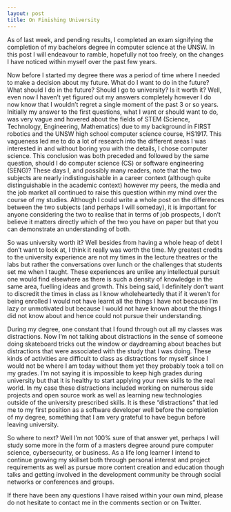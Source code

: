 ```yaml
---
layout: post
title: On Finishing University
---
```


As of last week, and pending results, I completed an exam signifying the completion of my bachelors degree in computer science at the UNSW. In this post I will endeavour to ramble, hopefully not too freely, on the changes I have noticed within myself over the past few years.

Now before I started my degree there was a period of time where I needed to make a decision about my future. What do I want to do in the future? What should I do in the future? Should I go to university? Is it worth it? Well, even now I haven’t yet figured out my answers completely however I do now know that I wouldn’t regret a single moment of the past 3 or so years. Initially my answer to the first questions, what I want or should want to do, was very vague and hovered about the fields of STEM (Science, Technology, Engineering, Mathematics) due to my background in FIRST robotics and the UNSW high school computer science course, HS1917. This vagueness led me to do a lot of research into the different areas I was interested in and without boring you with the details, I chose computer science. This conclusion was both preceded and followed by the same question, should I do computer science (CS) or software engineering (SENG)? These days I, and possibly many readers, note that the two subjects are nearly indistinguishable in a career context (although quite distinguishable in the academic context) however my peers, the media and the job market all continued to raise this question within my mind over the course of my studies. Although I could write a whole post on the differences between the two subjects (and perhaps I will someday), it is important for anyone considering the two to realise that in terms of job prospects, I don’t believe it matters directly which of the two you have on paper but that you can demonstrate an understanding of both.

So was university worth it? Well besides from having a whole heap of debt I don’t want to look at, I think it really was worth the time. My greatest credits to the university experience are not my times in the lecture theatres or the labs but rather the conversations over lunch or the challenges that students set me when I taught. These experiences are unlike any intellectual pursuit one would find elsewhere as there is such a density of knowledge in the same area, fuelling ideas and growth. This being said, I definitely don’t want to discredit the times in class as I know wholeheartedly that if it weren’t for being enrolled I would not have learnt all the things I have not because I’m lazy or unmotivated but because I would not have known about the things I did not know about and hence could not pursue their understanding.

During my degree, one constant that I found through out all my classes was distractions. Now I’m not talking about distractions in the sense of someone doing skateboard tricks out the window or daydreaming about beaches but distractions that were associated with the study that I was doing. These kinds of activities are difficult to class as distractions for myself since I would not be where I am today without them yet they probably took a toll on my grades. I’m not saying it is impossible to keep high grades during university but that it is healthy to start applying your new skills to the real world. In my case these distractions included working on numerous side projects and open source work as well as learning new technologies outside of the university prescribed skills. It is these “distractions” that led me to my first position as a software developer well before the completion of my degree, something that I am very grateful to have begun before leaving university.

So where to next? Well I’m not 100% sure of that answer yet, perhaps I will study some more in the form of a masters degree around pure computer science, cybersecurity, or business. As a life long learner I intend to continue growing my skillset both through personal interest and project requirements as well as pursue more content creation and education though talks and getting involved in the development community be through social networks or conferences and groups.

If there have been any questions I have raised within your own mind, please do not hesitate to contact me in the comments section or on Twitter.
